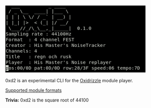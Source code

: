 <!---
[![Build Status](https://travis-ci.org/cmatsuoka/0xd2.svg?branch=master)](https://travis-ci.org/cmatsuoka/0xd2)
-->

<p>
<img alt="0xd2" src="https://github.com/cmatsuoka/0xd2/blob/master/screenshot.png" />
</p>


0xd2 is an experimental CLI for the [Oxidrizzle](https://github.com/cmatsuoka/oxdz)
module player.

[Supported module formats](https://github.com/cmatsuoka/oxdz/wiki/Supported-formats)


**Trivia:** 0xd2 is the square root of 44100

